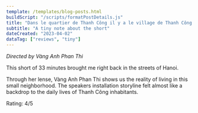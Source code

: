 ```yaml
---
template: /templates/blog-posts.html
buildScript: "/scripts/formatPostDetails.js"
title: "Dans le quartier de Thanh Công il y a le village de Thanh Công (2004)"
subtitle: "A tiny note about the short"
dateCreated: "2023-04-02"
dataTag: ["reviews", "tiny"]
---
```


_Directed by Vàng Anh Phan Thi_

This short of 33 minutes brought me right back in the streets of Hanoi.

Through her lense, Vàng Anh Phan Thi shows us the reality of living in this small neighborhood. The speakers installation storyline felt almost like a backdrop to the daily lives of Thanh Công inhabitants.

Rating: 4/5
